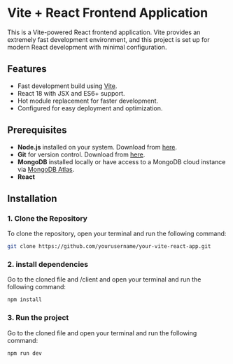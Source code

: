 # Vite + React Frontend Application

This is a Vite-powered React frontend application. Vite provides an extremely fast development environment, and this project is set up for modern React development with minimal configuration.

## Features
- Fast development build using [Vite](https://vitejs.dev/).
- React 18 with JSX and ES6+ support.
- Hot module replacement for faster development.
- Configured for easy deployment and optimization.


## Prerequisites

- **Node.js** installed on your system. Download from [here](https://nodejs.org/).
- **Git** for version control. Download from [here](https://git-scm.com/).
- **MongoDB** installed locally or have access to a MongoDB cloud instance via [MongoDB Atlas](https://www.mongodb.com/atlas/database).
- **React** 

## Installation

### 1. Clone the Repository
To clone the repository, open your terminal and run the following command:

```bash
git clone https://github.com/yourusername/your-vite-react-app.git
```
### 2. install dependencies
Go to the cloned file and /client and open your terminal and run the following command:

```bash
npm install
```

### 3. Run the project
Go to the cloned file and open your terminal and run the following command:

```bash
npm run dev
```




